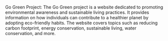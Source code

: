 Go Green Project:
The Go Green project is a website dedicated to promoting environmental awareness and sustainable living practices. It provides information on how individuals can contribute to a healthier planet by adopting eco-friendly habits. The website covers topics such as reducing carbon footprint, energy conservation, sustainable living, water conservation, and more.
